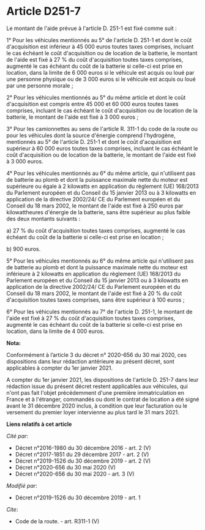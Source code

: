 # Article D251-7

Le montant de l'aide prévue à l'article D. 251-1 est fixé comme suit : 

1° Pour les véhicules mentionnés au 5° de l'article D. 251-1 et dont le coût d'acquisition est inférieur à 45 000 euros
toutes taxes comprises, incluant le cas échéant le coût d'acquisition ou de location de la batterie, le montant de l'aide est
fixé à 27 % du coût d'acquisition toutes taxes comprises, augmenté le cas échéant du coût de la batterie si celle-ci est
prise en location, dans la limite de 6 000 euros si le véhicule est acquis ou loué par une personne physique ou de 3 000
euros si le véhicule est acquis ou loué par une personne morale ; 

2° Pour les véhicules mentionnés au 5° du même article et dont le coût d'acquisition est compris entre 45 000 et 60 000 euros
toutes taxes comprises, incluant le cas échéant le coût d'acquisition ou de location de la batterie, le montant de l'aide est
fixé à 3 000 euros ; 

3° Pour les camionnettes au sens de l'article R. 311-1 du code de la route ou pour les véhicules dont la source d'énergie
comprend l'hydrogène, mentionnés au 5° de l'article D. 251-1 et dont le coût d'acquisition est supérieur à 60 000 euros
toutes taxes comprises, incluant le cas échéant le coût d'acquisition ou de location de la batterie, le montant de l'aide est
fixé à 3 000 euros. 

4° Pour les véhicules mentionnés au 6° du même article, qui n'utilisent pas de batterie au plomb et dont la puissance
maximale nette du moteur est supérieure ou égale à 2 kilowatts en application du règlement (UE) 168/2013 du Parlement
européen et du Conseil du 15 janvier 2013 ou à 3 kilowatts en application de la directive 2002/24/ CE du Parlement européen
et du Conseil du 18 mars 2002, le montant de l'aide est fixé à 250 euros par kilowattheures d'énergie de la batterie, sans
être supérieur au plus faible des deux montants suivants : 

a) 27 % du coût d'acquisition toutes taxes comprises, augmenté le cas échéant du coût de la batterie si celle-ci est prise en
location ; 

b) 900 euros. 

5° Pour les véhicules mentionnés au 6° du même article qui n'utilisent pas de batterie au plomb et dont la puissance maximale
nette du moteur est inférieure à 2 kilowatts en application du règlement (UE) 168/2013 du Parlement européen et du Conseil du
15 janvier 2013 ou à 3 kilowatts en application de la directive 2002/24/ CE du Parlement européen et du Conseil du 18 mars
2002, le montant de l'aide est fixé à 20 % du coût d'acquisition toutes taxes comprises, sans être supérieur à 100 euros ; 

6° Pour les véhicules mentionnés au 7° de l'article D. 251-1, le montant de l'aide est fixé à 27 % du coût d'acquisition
toutes taxes comprises, augmenté le cas échéant du coût de la batterie si celle-ci est prise en location, dans la limite de 4
000 euros.

**Nota:**

Conformément à l’article 3 du décret n° 2020-656 du 30 mai 2020, ces dispositions dans leur rédaction antérieure au présent
décret, sont applicables à compter du 1er janvier 2021.

A compter du 1er janvier 2021, les dispositions de l'article D. 251-7 dans leur rédaction issue du présent décret restent
applicables aux véhicules, qui n'ont pas fait l'objet précédemment d'une première immatriculation en France et à l'étranger,
commandés ou dont le contrat de location a été signé avant le 31 décembre 2020 inclus, à condition que leur facturation ou le
versement du premier loyer intervienne au plus tard le 31 mars 2021.

**Liens relatifs à cet article**

_Cité par_:

  - Décret n°2016-1980 du 30 décembre 2016 - art. 2 (V)
  - Décret n°2017-1851 du 29 décembre 2017 - art. 2 (V)
  - Décret n°2019-1526 du 30 décembre 2019 - art. 2 (V)
  - Décret n°2020-656 du 30 mai 2020 (V)
  - Décret n°2020-656 du 30 mai 2020 - art. 3 (V)

_Modifié par_:

  - Décret n°2019-1526 du 30 décembre 2019 - art. 1

_Cite_:

  - Code de la route. - art. R311-1 (V)
